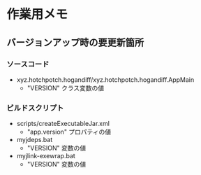 # 作業用メモ

## バージョンアップ時の要更新箇所

### ソースコード

- xyz.hotchpotch.hogandiff/xyz.hotchpotch.hogandiff.AppMain
    - "VERSION" クラス変数の値

### ビルドスクリプト

- scripts/createExecutableJar.xml
    - "app.version" プロパティの値
- myjdeps.bat
    - "VERSION" 変数の値
- myjlink-exewrap.bat
    - "VERSION" 変数の値

